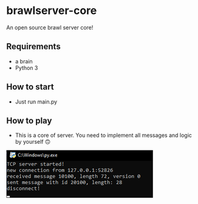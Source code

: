 # brawlserver-core
An open source brawl server core!

## Requirements
- a brain
- Python 3

## How to start
- Just run main.py

## How to play
- This is a core of server. You need to implement all messages and logic by yourself 🙃

![screenshot](/screens/console.png?raw=true)
